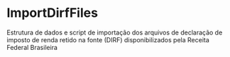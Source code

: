 # ImportDirfFiles
Estrutura de dados e script de importação dos arquivos de declaração de imposto de renda retido na fonte (DIRF) disponibilizados pela Receita Federal Brasileira

